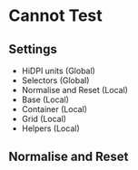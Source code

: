 # Cannot Test


## Settings

* HiDPI units (Global)
* Selectors (Global)
* Normalise and Reset (Local)
* Base (Local)
* Container (Local)
* Grid (Local)
* Helpers (Local)


## Normalise and Reset
